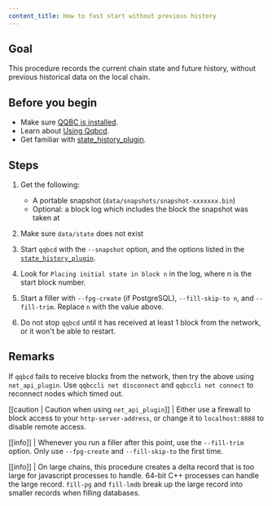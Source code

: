 ```yaml
---
content_title: How to fast start without previous history
---
```


## Goal

This procedure records the current chain state and future history, without previous historical data on the local chain.

## Before you begin

* Make sure [QQBC is installed](../../../00_install/index.md).
* Learn about [Using Qqbcd](../../02_usage/index.md).
* Get familiar with [state_history_plugin](../../03_plugins/state_history_plugin/index.md).

## Steps

1. Get the following:
   * A portable snapshot (`data/snapshots/snapshot-xxxxxxx.bin`)
   * Optional: a block log which includes the block the snapshot was taken at

2. Make sure `data/state` does not exist

3. Start `qqbcd` with the `--snapshot` option, and the options listed in the [`state_history_plugin`](#index.md).

4. Look for `Placing initial state in block n` in the log, where n is the start block number.

5. Start a filler with `--fpg-create` (if PostgreSQL), `--fill-skip-to n`, and `--fill-trim`. Replace `n` with the value above.

6. Do not stop `qqbcd` until it has received at least 1 block from the network, or it won't be able to restart.

## Remarks

If `qqbcd` fails to receive blocks from the network, then try the above using `net_api_plugin`. Use `qqbccli net disconnect` and `qqbccli net connect` to reconnect nodes which timed out.

[[caution | Caution when using `net_api_plugin`]]
| Either use a firewall to block access to your `http-server-address`, or change it to `localhost:8888` to disable remote access.

[[info]]
| Whenever you run a filler after this point, use the `--fill-trim` option. Only use `--fpg-create` and `--fill-skip-to` the first time.

[[info]]
| On large chains, this procedure creates a delta record that is too large for javascript processes to handle. 64-bit C++ processes can handle the large record. `fill-pg` and `fill-lmdb` break up the large record into smaller records when filling databases.
